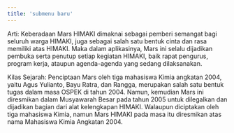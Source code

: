 ```yaml
---
title: 'submenu baru'
---
```


Arti:
Keberadaan Mars HIMAKI dimaknai sebagai pemberi semangat bagi seluruh warga HIMAKI, juga sebagai salah satu bentuk cinta dan rasa memiliki atas HIMAKI. Maka dalam aplikasinya, Mars ini selalu dijadikan pembuka serta penutup setiap kegiatan HIMAKI, baik rapat pengurus, program kerja, ataupun agenda-agenda yang sedang dilaksanakan.

Kilas Sejarah:
Penciptaan Mars oleh tiga mahasiswa Kimia angkatan 2004, yaitu Agus Yulianto, Bayu Ratra, dan Rangga, merupakan salah satu bentuk tugas dalam masa OSPEK di tahun 2004. Namun, kemudian Mars ini diresmikan dalam Musyawarah Besar pada tahun 2005 untuk dilegalkan dan dijadikan bagian dari alat kelengkapan HIMAKI. Walaupun diciptakan oleh tiga mahasiswa Kimia, namun Mars HIMAKI pada masa itu diresmikan atas nama Mahasiswa Kimia Angkatan 2004.
